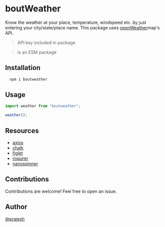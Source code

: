 # boutWeather

Know the weather at your place, temperature, windspeed etc. by just entering your city/state/place name. This package uses [openWeather](https://openweathermap.org/)map's API.

> API key included in package

> is an ESM package

## Installation

```bash
  npm i boutweather
```

## Usage

```javascript
import weather from "boutweather";

weather();
```

## Resources

- [axios](https://www.npmjs.com/package/axios)
- [chalk](https://www.npmjs.com/package/chalk)
- [figlet](https://www.npmjs.com/package/figlet)
- [inquirer](https://www.npmjs.com/package/inquirer)
- [nanospinner](https://www.npmjs.com/package/nanospinner)

## Contributions

Contributions are welcome! Feel free to open an issue.

## Author

[@prajesh](https://bit.ly/prajesheleven)
